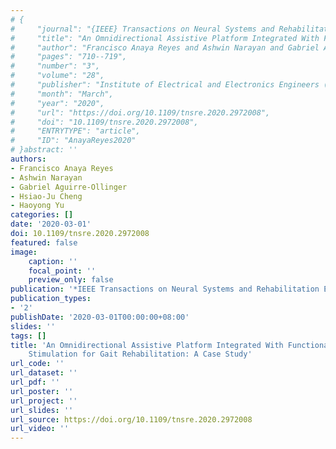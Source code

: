 ```yaml
---
# {
#     "journal": "{IEEE} Transactions on Neural Systems and Rehabilitation Engineering",
#     "title": "An Omnidirectional Assistive Platform Integrated With Functional Electrical Stimulation for Gait Rehabilitation: A Case Study",
#     "author": "Francisco Anaya Reyes and Ashwin Narayan and Gabriel Aguirre-Ollinger and Hsiao-Ju Cheng and Haoyong Yu",
#     "pages": "710--719",
#     "number": "3",
#     "volume": "28",
#     "publisher": "Institute of Electrical and Electronics Engineers ({IEEE})",
#     "month": "March",
#     "year": "2020",
#     "url": "https://doi.org/10.1109/tnsre.2020.2972008",
#     "doi": "10.1109/tnsre.2020.2972008",
#     "ENTRYTYPE": "article",
#     "ID": "AnayaReyes2020"
# }abstract: ''
authors:
- Francisco Anaya Reyes
- Ashwin Narayan
- Gabriel Aguirre-Ollinger
- Hsiao-Ju Cheng
- Haoyong Yu
categories: []
date: '2020-03-01'
doi: 10.1109/tnsre.2020.2972008
featured: false
image:
    caption: ''
    focal_point: ''
    preview_only: false
publication: '*IEEE Transactions on Neural Systems and Rehabilitation Engineering,March*'
publication_types:
- '2'
publishDate: '2020-03-01T00:00:00+08:00'
slides: ''
tags: []
title: 'An Omnidirectional Assistive Platform Integrated With Functional Electrical
    Stimulation for Gait Rehabilitation: A Case Study'
url_code: ''
url_dataset: ''
url_pdf: ''
url_poster: ''
url_project: ''
url_slides: ''
url_source: https://doi.org/10.1109/tnsre.2020.2972008
url_video: ''
---
```

